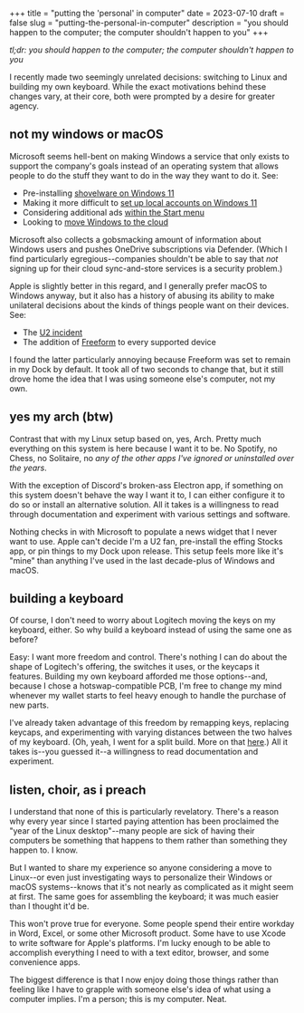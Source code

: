 +++
title = "putting the 'personal' in computer"
date = 2023-07-10
draft = false
slug = "putting-the-personal-in-computer"
description = "you should happen to the computer; the computer shouldn't happen to you"
+++

*tl;dr: you should happen to the computer; the computer shouldn't happen to you*

I recently made two seemingly unrelated decisions: switching to Linux and building my own keyboard. While the exact motivations behind these changes vary, at their core, both were prompted by a desire for greater agency.

<!-- more -->

## not my windows or macOS

Microsoft seems hell-bent on making Windows a service that only exists to support the company's goals instead of an operating system that allows people to do the stuff they want to do in the way they want to do it. See:

* Pre-installing [shovelware on Windows 11](https://windowsreport.com/windows-11-bloatware/)
* Making it more difficult to [set up local accounts on Windows 11](https://www.windowscentral.com/how-set-windows-11-without-microsoft-account)
* Considering additional ads [within the Start menu](https://www.theregister.com/2023/04/17/microsoft_windows_start_ads/)
* Looking to [move Windows to the cloud](https://www.theverge.com/2023/6/27/23775117/microsoft-windows-11-cloud-consumer-strategy)

Microsoft also collects a gobsmacking amount of information about Windows users and pushes OneDrive subscriptions via Defender. (Which I find particularly egregious--companies shouldn't be able to say that *not* signing up for their cloud sync-and-store services is a security problem.)

Apple is slightly better in this regard, and I generally prefer macOS to Windows anyway, but it also has a history of abusing its ability to make unilateral decisions about the kinds of things people want on their devices. See:

* The [U2 incident](https://fortune.com/2022/10/24/tim-cook-said-free-u2-album-itunes-was-not-right/)
* The addition of [Freeform](https://www.wired.com/story/apple-freeform-app/) to every supported device

I found the latter particularly annoying because Freeform was set to remain in my Dock by default. It took all of two seconds to change that, but it still drove home the idea that I was using someone else's computer, not my own.

## yes my arch (btw)

Contrast that with my Linux setup based on, yes, Arch. Pretty much everything on this system is here because I want it to be. No Spotify, no Chess, no Solitaire, no *any of the other apps I've ignored or uninstalled over the years*.

With the exception of Discord's broken-ass Electron app, if something on this system doesn't behave the way I want it to, I can either configure it to do so or install an alternative solution. All it takes is a willingness to read through documentation and experiment with various settings and software.

Nothing checks in with Microsoft to populate a news widget that I never want to use. Apple can't decide I'm a U2 fan, pre-install the effing Stocks app, or pin things to my Dock upon release. This setup feels more like it's "mine" than anything I've used in the last decade-plus of Windows and macOS.

## building a keyboard

Of course, I don't need to worry about Logitech moving the keys on my keyboard, either. So why build a keyboard instead of using the same one as before?

Easy: I want more freedom and control. There's nothing I can do about the shape of Logitech's offering, the switches it uses, or the keycaps it features. Building my own keyboard afforded me those options--and, because I chose a hotswap-compatible PCB, I'm free to change my mind whenever my wallet starts to feel heavy enough to handle the purchase of new parts.

I've already taken advantage of this freedom by remapping keys, replacing keycaps, and experimenting with varying distances between the two halves of my keyboard. (Oh, yeah, I went for a split build. More on that [here](https://readme.security/the-sec-goes-after-solarwinds-lockbit-extorts-tsmc-and-a-high-school-password-fail-e396aa3fdbf1).) All it takes is--you guessed it--a willingness to read documentation and experiment.

## listen, choir, as i preach

I understand that none of this is particularly revelatory. There's a reason why every year since I started paying attention has been proclaimed the "year of the Linux desktop"--many people are sick of having their computers be something that happens to them rather than something they happen to. I know.

But I wanted to share my experience so anyone considering a move to Linux--or even just investigating ways to personalize their Windows or macOS systems--knows that it's not nearly as complicated as it might seem at first. The same goes for assembling the keyboard; it was much easier than I thought it'd be.

This won't prove true for everyone. Some people spend their entire workday in Word, Excel, or some other Microsoft product. Some have to use Xcode to write software for Apple's platforms. I'm lucky enough to be able to accomplish everything I need to with a text editor, browser, and some convenience apps.

The biggest difference is that I now enjoy doing those things rather than feeling like I have to grapple with someone else's idea of what using a computer implies. I'm a person; this is my computer. Neat. 
